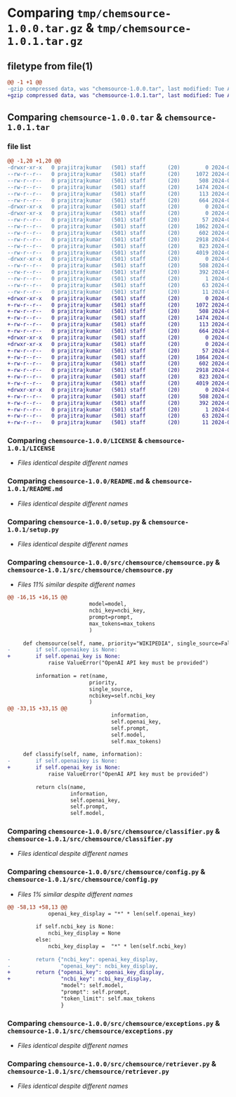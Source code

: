 # Comparing `tmp/chemsource-1.0.0.tar.gz` & `tmp/chemsource-1.0.1.tar.gz`

## filetype from file(1)

```diff
@@ -1 +1 @@
-gzip compressed data, was "chemsource-1.0.0.tar", last modified: Tue Apr 23 20:30:16 2024, max compression
+gzip compressed data, was "chemsource-1.0.1.tar", last modified: Tue Apr 23 20:39:15 2024, max compression
```

## Comparing `chemsource-1.0.0.tar` & `chemsource-1.0.1.tar`

### file list

```diff
@@ -1,20 +1,20 @@
-drwxr-xr-x   0 prajitrajkumar   (501) staff       (20)        0 2024-04-23 20:30:16.744066 chemsource-1.0.0/
--rw-r--r--   0 prajitrajkumar   (501) staff       (20)     1072 2024-04-23 08:23:13.000000 chemsource-1.0.0/LICENSE
--rw-r--r--   0 prajitrajkumar   (501) staff       (20)      508 2024-04-23 20:30:16.743962 chemsource-1.0.0/PKG-INFO
--rw-r--r--   0 prajitrajkumar   (501) staff       (20)     1474 2024-04-23 07:25:30.000000 chemsource-1.0.0/README.md
--rw-r--r--   0 prajitrajkumar   (501) staff       (20)      113 2024-04-23 20:30:16.744566 chemsource-1.0.0/setup.cfg
--rw-r--r--   0 prajitrajkumar   (501) staff       (20)      664 2024-04-23 20:22:21.000000 chemsource-1.0.0/setup.py
-drwxr-xr-x   0 prajitrajkumar   (501) staff       (20)        0 2024-04-23 20:30:16.735887 chemsource-1.0.0/src/
-drwxr-xr-x   0 prajitrajkumar   (501) staff       (20)        0 2024-04-23 20:30:16.740833 chemsource-1.0.0/src/chemsource/
--rw-r--r--   0 prajitrajkumar   (501) staff       (20)       57 2024-04-23 20:27:26.000000 chemsource-1.0.0/src/chemsource/__init__.py
--rw-r--r--   0 prajitrajkumar   (501) staff       (20)     1862 2024-04-23 20:07:41.000000 chemsource-1.0.0/src/chemsource/chemsource.py
--rw-r--r--   0 prajitrajkumar   (501) staff       (20)      602 2024-04-23 06:36:11.000000 chemsource-1.0.0/src/chemsource/classifier.py
--rw-r--r--   0 prajitrajkumar   (501) staff       (20)     2918 2024-04-23 20:03:10.000000 chemsource-1.0.0/src/chemsource/config.py
--rw-r--r--   0 prajitrajkumar   (501) staff       (20)      823 2024-04-10 21:23:32.000000 chemsource-1.0.0/src/chemsource/exceptions.py
--rw-r--r--   0 prajitrajkumar   (501) staff       (20)     4019 2024-04-23 19:48:05.000000 chemsource-1.0.0/src/chemsource/retriever.py
-drwxr-xr-x   0 prajitrajkumar   (501) staff       (20)        0 2024-04-23 20:30:16.743465 chemsource-1.0.0/src/chemsource.egg-info/
--rw-r--r--   0 prajitrajkumar   (501) staff       (20)      508 2024-04-23 20:30:16.000000 chemsource-1.0.0/src/chemsource.egg-info/PKG-INFO
--rw-r--r--   0 prajitrajkumar   (501) staff       (20)      392 2024-04-23 20:30:16.000000 chemsource-1.0.0/src/chemsource.egg-info/SOURCES.txt
--rw-r--r--   0 prajitrajkumar   (501) staff       (20)        1 2024-04-23 20:30:16.000000 chemsource-1.0.0/src/chemsource.egg-info/dependency_links.txt
--rw-r--r--   0 prajitrajkumar   (501) staff       (20)       63 2024-04-23 20:30:16.000000 chemsource-1.0.0/src/chemsource.egg-info/requires.txt
--rw-r--r--   0 prajitrajkumar   (501) staff       (20)       11 2024-04-23 20:30:16.000000 chemsource-1.0.0/src/chemsource.egg-info/top_level.txt
+drwxr-xr-x   0 prajitrajkumar   (501) staff       (20)        0 2024-04-23 20:39:15.707111 chemsource-1.0.1/
+-rw-r--r--   0 prajitrajkumar   (501) staff       (20)     1072 2024-04-23 08:23:13.000000 chemsource-1.0.1/LICENSE
+-rw-r--r--   0 prajitrajkumar   (501) staff       (20)      508 2024-04-23 20:39:15.706986 chemsource-1.0.1/PKG-INFO
+-rw-r--r--   0 prajitrajkumar   (501) staff       (20)     1474 2024-04-23 07:25:30.000000 chemsource-1.0.1/README.md
+-rw-r--r--   0 prajitrajkumar   (501) staff       (20)      113 2024-04-23 20:39:15.707485 chemsource-1.0.1/setup.cfg
+-rw-r--r--   0 prajitrajkumar   (501) staff       (20)      664 2024-04-23 20:22:21.000000 chemsource-1.0.1/setup.py
+drwxr-xr-x   0 prajitrajkumar   (501) staff       (20)        0 2024-04-23 20:39:15.702133 chemsource-1.0.1/src/
+drwxr-xr-x   0 prajitrajkumar   (501) staff       (20)        0 2024-04-23 20:39:15.705031 chemsource-1.0.1/src/chemsource/
+-rw-r--r--   0 prajitrajkumar   (501) staff       (20)       57 2024-04-23 20:39:13.000000 chemsource-1.0.1/src/chemsource/__init__.py
+-rw-r--r--   0 prajitrajkumar   (501) staff       (20)     1864 2024-04-23 20:37:25.000000 chemsource-1.0.1/src/chemsource/chemsource.py
+-rw-r--r--   0 prajitrajkumar   (501) staff       (20)      602 2024-04-23 06:36:11.000000 chemsource-1.0.1/src/chemsource/classifier.py
+-rw-r--r--   0 prajitrajkumar   (501) staff       (20)     2918 2024-04-23 20:35:54.000000 chemsource-1.0.1/src/chemsource/config.py
+-rw-r--r--   0 prajitrajkumar   (501) staff       (20)      823 2024-04-10 21:23:32.000000 chemsource-1.0.1/src/chemsource/exceptions.py
+-rw-r--r--   0 prajitrajkumar   (501) staff       (20)     4019 2024-04-23 19:48:05.000000 chemsource-1.0.1/src/chemsource/retriever.py
+drwxr-xr-x   0 prajitrajkumar   (501) staff       (20)        0 2024-04-23 20:39:15.706544 chemsource-1.0.1/src/chemsource.egg-info/
+-rw-r--r--   0 prajitrajkumar   (501) staff       (20)      508 2024-04-23 20:39:15.000000 chemsource-1.0.1/src/chemsource.egg-info/PKG-INFO
+-rw-r--r--   0 prajitrajkumar   (501) staff       (20)      392 2024-04-23 20:39:15.000000 chemsource-1.0.1/src/chemsource.egg-info/SOURCES.txt
+-rw-r--r--   0 prajitrajkumar   (501) staff       (20)        1 2024-04-23 20:39:15.000000 chemsource-1.0.1/src/chemsource.egg-info/dependency_links.txt
+-rw-r--r--   0 prajitrajkumar   (501) staff       (20)       63 2024-04-23 20:39:15.000000 chemsource-1.0.1/src/chemsource.egg-info/requires.txt
+-rw-r--r--   0 prajitrajkumar   (501) staff       (20)       11 2024-04-23 20:39:15.000000 chemsource-1.0.1/src/chemsource.egg-info/top_level.txt
```

### Comparing `chemsource-1.0.0/LICENSE` & `chemsource-1.0.1/LICENSE`

 * *Files identical despite different names*

### Comparing `chemsource-1.0.0/README.md` & `chemsource-1.0.1/README.md`

 * *Files identical despite different names*

### Comparing `chemsource-1.0.0/setup.py` & `chemsource-1.0.1/setup.py`

 * *Files identical despite different names*

### Comparing `chemsource-1.0.0/src/chemsource/chemsource.py` & `chemsource-1.0.1/src/chemsource/chemsource.py`

 * *Files 11% similar despite different names*

```diff
@@ -16,15 +16,15 @@
                          model=model, 
                          ncbi_key=ncbi_key,
                          prompt=prompt, 
                          max_tokens=max_tokens
                          )
     
     def chemsource(self, name, priority="WIKIPEDIA", single_source=False):
-        if self.openaikey is None:
+        if self.openai_key is None:
             raise ValueError("OpenAI API key must be provided")
 
         information = ret(name, 
                          priority,
                          single_source, 
                          ncbikey=self.ncbi_key
                          )
@@ -33,15 +33,15 @@
                                 information, 
                                 self.openai_key,
                                 self.prompt,
                                 self.model,
                                 self.max_tokens)
 
     def classify(self, name, information):
-        if self.openaikey is None:
+        if self.openai_key is None:
             raise ValueError("OpenAI API key must be provided")
         
         return cls(name, 
                    information,
                    self.openai_key,
                    self.prompt,
                    self.model,
```

### Comparing `chemsource-1.0.0/src/chemsource/classifier.py` & `chemsource-1.0.1/src/chemsource/classifier.py`

 * *Files identical despite different names*

### Comparing `chemsource-1.0.0/src/chemsource/config.py` & `chemsource-1.0.1/src/chemsource/config.py`

 * *Files 1% similar despite different names*

```diff
@@ -58,13 +58,13 @@
             openai_key_display = "*" * len(self.openai_key)
 
         if self.ncbi_key is None:
             ncbi_key_display = None
         else:
             ncbi_key_display =  "*" * len(self.ncbi_key)
         
-        return {"ncbi_key": openai_key_display,
-                "openai_key": ncbi_key_display, 
+        return {"openai_key": openai_key_display,
+                "ncbi_key": ncbi_key_display, 
                 "model": self.model,
                 "prompt": self.prompt,
                 "token_limit": self.max_tokens
                 }
```

### Comparing `chemsource-1.0.0/src/chemsource/exceptions.py` & `chemsource-1.0.1/src/chemsource/exceptions.py`

 * *Files identical despite different names*

### Comparing `chemsource-1.0.0/src/chemsource/retriever.py` & `chemsource-1.0.1/src/chemsource/retriever.py`

 * *Files identical despite different names*

